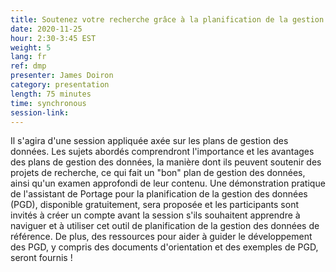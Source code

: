 ```yaml
---
title: Soutenez votre recherche grâce à la planification de la gestion des données !
date: 2020-11-25
hour: 2:30-3:45 EST
weight: 5
lang: fr
ref: dmp
presenter: James Doiron
category: presentation
length: 75 minutes
time: synchronous
session-link:
---
```


Il s'agira d'une session appliquée axée sur les plans de gestion des données. Les sujets abordés comprendront l'importance et les avantages des plans de gestion des données, la manière dont ils peuvent soutenir des projets de recherche, ce qui fait un "bon" plan de gestion des données, ainsi qu'un examen approfondi de leur contenu. Une démonstration pratique de l'assistant de Portage pour la planification de la gestion des données (PGD), disponible gratuitement, sera proposée et les participants sont invités à créer un compte avant la session s'ils souhaitent apprendre à naviguer et à utiliser cet outil de planification de la gestion des données de référence. De plus, des ressources pour aider à guider le développement des PGD, y compris des documents d'orientation et des exemples de PGD, seront fournis !
